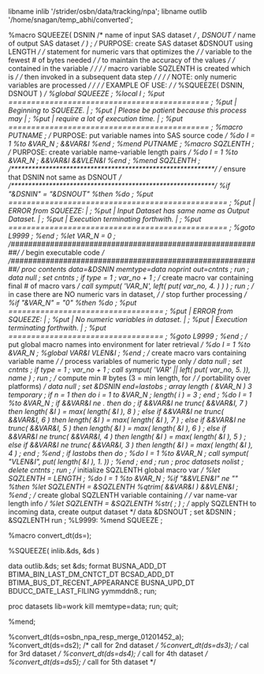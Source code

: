 libname inlib '/strider/osbn/data/tracking/npa'; 
libname outlib '/home/snagan/temp_abhi/converted';

%macro SQUEEZE( DSNIN  /* name of input SAS dataset  */
              , DSNOUT /* name of output SAS dataset */
              ) ;
   /* PURPOSE: create SAS dataset &DSNOUT using LENGTH       */
   /*          statement for numeric vars that optimizes the */
   /*          variable to the fewest # of bytes needed      */
   /*          to maintain the accuracy of the values        */
   /*          contained in the variable                     */
   /*                                                        */
   /*          macro variable SQZLENTH is created which is   */
   /*          then invoked in a subsequent data step        */
   /*                                                        */
   /* NOTE:    only numeric variables are processed          */
   /*                                                        */
   /* EXAMPLE OF USE:                                        */
   /*          %SQUEEZE( DSNIN, DSNOUT )                     */
   %global SQUEEZE ;
   %local I ;
   %put *============================================* ;
   %put | Beginning to SQUEEZE.                      | ;
   %put | Please be patient because this process may | ;
   %put | require a lot of execution time.           | ;
   %put *============================================* ;
   %macro PUTNAME ;
      /* PURPOSE: put variable names into SAS source code */
      %do I = 1 %to &VAR_N ;
         &&VAR&I
      %end ;
   %mend PUTNAME ;
   %macro SQZLENTH ;
      /* PURPOSE: create variable name-variable length pairs */
      %do I = 1 %to &VAR_N ;
         &&VAR&I &&VLEN&I
      %end ;
   %mend SQZLENTH ;
   /***********************************************************/
   /* ensure that DSNIN not same as DSNOUT                    */
   /***********************************************************/
   %if "&DSNIN" = "&DSNOUT"
   %then %do ;
      %put *================================================* ;
      %put | ERROR from SQUEEZE:                            | ;
      %put | Input Dataset has same name as Output Dataset. | ;
      %put | Execution terminating forthwith.               | ;
      %put *================================================* ;
      %goto L9999 ;
   %end ;
   %let VAR_N = 0 ;
   /*##########################################################*/
   /* begin executable code                                    */
   /*##########################################################*/
   proc contents data=&DSNIN memtype=data noprint out=_cntnts_ ; run ;
   data _null_ ;
      set _cntnts_ ;
      if type = 1 ;
      var_no + 1 ;
      /* create macro var containing final # of macro vars */
      call symput( 'VAR_N', left( put( var_no, 4. ) ) ) ;
   run ;
   /* in case there are NO numeric vars in dataset,  */
   /* stop further processing                        */
   %if "&VAR_N" = "0" %then %do ;
      %put *==================================* ;
      %put | ERROR from SQUEEZE:              | ;
      %put | No numeric variables in dataset. | ;
      %put | Execution terminating forthwith. | ;
      %put *==================================* ;
      %goto L9999 ;
   %end ;
   /* put global macro names into environment for later retrieval */
   %do I = 1 %to &VAR_N ;
      %global VAR&I VLEN&I ;
   %end ;
   /* create macro vars containing variable name */
   /* process variables of numeric type only     */
   data _null_ ;
      set _cntnts_ ;
      if type = 1 ;
      var_no + 1 ;
      call symput( 'VAR' || left( put( var_no, 5. )), name ) ;
   run ;
   /* compute min # bytes (3 = min length, for  */
   /* portability over platforms)               */
   data _null_ ;
      set &DSNIN end=lastobs ;
      array _length_ ( &VAR_N ) 3 _temporary_ ;
      if _n_ = 1 then do i = 1 to &VAR_N ; _length_( i ) = 3 ; end ;
      %do I = 1 %to &VAR_N ;
         if &&VAR&I ne .
         then do ;
            if &&VAR&I ne trunc( &&VAR&I, 7 ) then _length_( &I )
            = max( _length_( &I ), 8 ) ; else
            if &&VAR&I ne trunc( &&VAR&I, 6 ) then _length_( &I )
            = max( _length_( &I ), 7 ) ; else
            if &&VAR&I ne trunc( &&VAR&I, 5 ) then _length_( &I )
            = max( _length_( &I ), 6 ) ; else
            if &&VAR&I ne trunc( &&VAR&I, 4 ) then _length_( &I )
            = max( _length_( &I ), 5 ) ; else
            if &&VAR&I ne trunc( &&VAR&I, 3 ) then _length_( &I )
            = max( _length_( &I ), 4 ) ;
         end ;
      %end ;
      if lastobs
      then do ;
         %do I = 1 %to &VAR_N ;
            call symput( "VLEN&I", put( _length_( &I ), 1. )) ;
         %end ;
      end ;
   run ;
   proc datasets nolist ; delete _cntnts_ ; run ;
   /* initialize SQZLENTH global macro var */
   %let SQZLENTH = LENGTH ;
   %do I = 1 %to &VAR_N ;
      %if "&&VLEN&I" ne ""
      %then %let SQZLENTH = &SQZLENTH %qtrim( &&VAR&I ) &&VLEN&I ;
   %end ;
   /* create global SQZLENTH variable containing  */
   /* var name-var length info                    */
   %let SQZLENTH = &SQZLENTH %str( ; ) ;
   /* apply SQZLENTH to incoming data, create output dataset */
   data &DSNOUT ;
      set &DSNIN ;
      &SQZLENTH
   run ;
%L9999:
%mend SQUEEZE ;

%macro convert_dt(ds=);

%SQUEEZE( inlib.&ds, &ds )

data outlib.&ds; 
  set &ds; 
  format BUSNA_ADD_DT BTIMA_BIN_LAST_DM_CNTCT_DT BCSAD_ADD_DT BTIMA_BUS_DT_RECENT_APPEARANCE BUSNA_UPD_DT BDUCC_DATE_LAST_FILING yymmddn8.; 
run;
 
proc datasets lib=work kill memtype=data;
run;
quit;
 
%mend;
 
%convert_dt(ds=osbn_npa_resp_merge_01201452_a); 
%convert_dt(ds=ds2); /* call for 2nd dataset */
%convert_dt(ds=ds3); /* cal for 3rd dataset */
%convert_dt(ds=ds4); /* call for 4th dataset */
%convert_dt(ds=ds5); /* call for 5th dataset */
